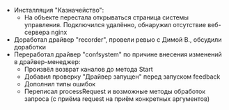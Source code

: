 * Инсталляция "Казначейство":
	* На объекте перестала открываться страница системы управления. Подключился удалённо, обнаружил отсутствие веб-сервера nginx 
* Доработал драйвер "recorder", провели ревью с Димой В., обсудили доработки
* Переработал драйвер "confsystem" по причине внесения изменений в драйвер-менеджер:
	* Произвёл возврат каналов до метода Start
	* Добавил проверку "Драйвер запущен" перед запуском feedback
	* Дополнил типы ошибок
	* Переписал processRequest и возможные методы обработок запроса (с приёма request на приём конкретных аргументов)